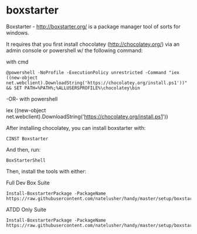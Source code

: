 boxstarter
=====

Boxstarter - http://boxstarter.org/ is a package manager tool of sorts for windows.

It requires that you first install chocolatey (http://chocolatey.org/) via an admin console or powershell w/ the following command:

with cmd
    
    @powershell -NoProfile -ExecutionPolicy unrestricted -Command "iex ((new-object net.webclient).DownloadString('https://chocolatey.org/install.ps1'))" && SET PATH=%PATH%;%ALLUSERSPROFILE%\chocolatey\bin

-OR- with powershell
 
   iex ((new-object net.webclient).DownloadString('https://chocolatey.org/install.ps1'))


After installing chocolatey, you can install boxstarter with:

    CINST Boxstarter

And then, run:

    BoxStarterShell

Then, install the tools with either:

Full Dev Box Suite

    Install-BoxstarterPackage -PackageName https://raw.githubusercontent.com/natelusher/handy/master/setup/boxstarter/win7.devel.txt

ATDD Only Suite

    Install-BoxstarterPackage -PackageName https://raw.githubusercontent.com/natelusher/handy/master/setup/boxstarter/win.atdd.txt
